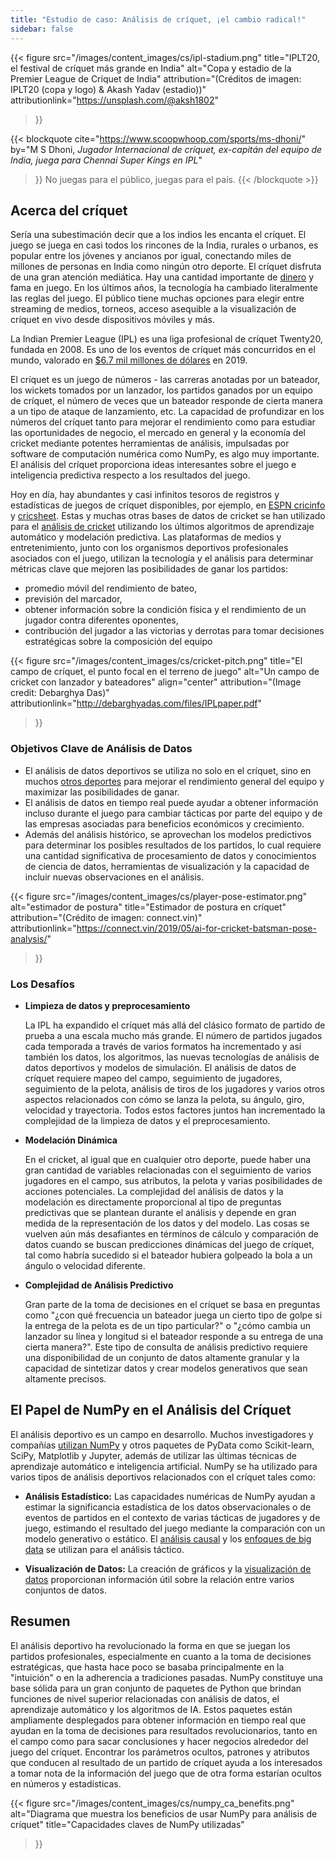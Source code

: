 ```yaml
---
title: "Estudio de caso: Análisis de críquet, ¡el cambio radical!"
sidebar: false
---
```


{{< figure
  src="/images/content_images/cs/ipl-stadium.png"
  title="IPLT20, el festival de críquet más grande en India"
  alt="Copa y estadio de la Premier League de Críquet de India"
  attribution="(Créditos de imagen: IPLT20 (copa y logo) & Akash Yadav (estadio))"
  attributionlink="https://unsplash.com/@aksh1802"
>}}

{{< blockquote cite="https://www.scoopwhoop.com/sports/ms-dhoni/" by="M S Dhoni, *Jugador Internacional de críquet, ex-capitán del equipo de India, juega para Chennai Super Kings en IPL*"
>}} No juegas para el público, juegas para el país. 
{{< /blockquote >}}

## Acerca del críquet

Sería una subestimación decir que a los indios les encanta el críquet. El juego se juega en casi todos los rincones de la India, rurales o urbanos, es popular entre los jóvenes y ancianos por igual, conectando miles de millones de personas en India como ningún otro deporte. El críquet disfruta de una gran atención mediática. Hay una cantidad importante de [dinero](https://www.statista.com/topics/4543/indian-premier-league-ipl/) y fama en juego. En los últimos años, la tecnología ha cambiado literalmente las reglas del juego. El público tiene muchas opciones para elegir entre streaming de medios, torneos, acceso asequible a la visualización de críquet en vivo desde dispositivos móviles y más.

La Indian Premier League (IPL) es una liga profesional de críquet Twenty20, fundada en 2008. Es uno de los eventos de críquet más concurridos en el mundo, valorado en [$6.7 mil millones de dólares](https://en.wikipedia.org/wiki/Indian_Premier_League) en 2019.

El críquet es un juego de números - las carreras anotadas por un bateador, los wickets tomados por un lanzador, los partidos ganados por un equipo de críquet, el número de veces que un bateador responde de cierta manera a un tipo de ataque de lanzamiento, etc. La capacidad de profundizar en los números del críquet tanto para mejorar el rendimiento como para estudiar las oportunidades de negocio, el mercado en general y la economía del cricket mediante potentes herramientas de análisis, impulsadas por software de computación numérica como NumPy, es algo muy importante. El análisis del críquet proporciona ideas interesantes sobre el juego e inteligencia predictiva respecto a los resultados del juego.

Hoy en día, hay abundantes y casi infinitos tesoros de registros y estadísticas de juegos de críquet disponibles, por ejemplo, en [ESPN cricinfo](https://stats.espncricinfo.com/ci/engine/stats/index.html) y [cricsheet](https://cricsheet.org). Estas y muchas otras bases de datos de cricket se han utilizado para el [análisis de cricket](https://www.researchgate.net/publication/336886516_Data_visualization_and_toss_related_analysis_of_IPL_teams_and_batsmen_performances) utilizando los últimos algoritmos de aprendizaje automático y modelación predictiva. Las plataformas de medios y entretenimiento, junto con los organismos deportivos profesionales asociados con el juego, utilizan la tecnología y el análisis para determinar métricas clave que mejoren las posibilidades de ganar los partidos:

* promedio móvil del rendimiento de bateo,
* previsión del marcador,
* obtener información sobre la condición física y el rendimiento de un jugador contra diferentes oponentes,
* contribución del jugador a las victorias y derrotas para tomar decisiones estratégicas sobre la composición del equipo

{{< figure
    src="/images/content_images/cs/cricket-pitch.png"
    title="El campo de críquet, el punto focal en el terreno de juego"
    alt="Un campo de cricket con lanzador y bateadores"
    align="center"
    attribution="(Image credit: Debarghya Das)"
    attributionlink="http://debarghyadas.com/files/IPLpaper.pdf"
>}}

### Objetivos Clave de Análisis de Datos

* El análisis de datos deportivos se utiliza no solo en el críquet, sino en muchos [otros deportes](https://adtmag.com/blogs/dev-watch/2017/07/sports-analytics.aspx) para mejorar el rendimiento general del equipo y maximizar las posibilidades de ganar.
* El análisis de datos en tiempo real puede ayudar a obtener información incluso durante el juego para cambiar tácticas por parte del equipo y de las empresas asociadas para beneficios económicos y crecimiento.
* Además del análisis histórico, se aprovechan los modelos predictivos para determinar los posibles resultados de los partidos, lo cual requiere una cantidad significativa de procesamiento de datos y conocimientos de ciencia de datos, herramientas de visualización y la capacidad de incluir nuevas observaciones en el análisis.

{{< figure
    src="/images/content_images/cs/player-pose-estimator.png"
    alt="estimador de postura"
    title="Estimador de postura en críquet"
    attribution="(Crédito de imagen: connect.vin)"
    attributionlink="https://connect.vin/2019/05/ai-for-cricket-batsman-pose-analysis/"
>}}

### Los Desafíos

* **Limpieza de datos y preprocesamiento**

  La IPL ha expandido el críquet más allá del clásico formato de partido de prueba a una escala mucho más grande. El número de partidos jugados cada temporada a través de varios formatos ha incrementado y así también los datos, los algoritmos, las nuevas tecnologías de análisis de datos deportivos y modelos de simulación. El análisis de datos de críquet requiere mapeo del campo, seguimiento de jugadores, seguimiento de la pelota, análisis de tiros de los jugadores y varios otros aspectos relacionados con cómo se lanza la pelota, su ángulo, giro, velocidad y trayectoria. Todos estos factores juntos han incrementado la complejidad de la limpieza de datos y el preprocesamiento.

* **Modelación Dinámica**

  En el cricket, al igual que en cualquier otro deporte, puede haber una gran cantidad de variables relacionadas con el seguimiento de varios jugadores en el campo, sus atributos, la pelota y varias posibilidades de acciones potenciales. La complejidad del análisis de datos y la modelación es directamente proporcional al tipo de preguntas predictivas que se plantean durante el análisis y depende en gran medida de la representación de los datos y del modelo. Las cosas se vuelven aún más desafiantes en términos de cálculo y comparación de datos cuando se buscan predicciones dinámicas del juego de críquet, tal como habría sucedido si el bateador hubiera golpeado la bola a un ángulo o velocidad diferente.

* **Complejidad de Análisis Predictivo**

  Gran parte de la toma de decisiones en el críquet se basa en preguntas como "¿con qué frecuencia un bateador juega un cierto tipo de golpe si la entrega de la pelota es de un tipo particular?" o "¿cómo cambia un lanzador su línea y longitud si el bateador responde a su entrega de una cierta manera?". Este tipo de consulta de análisis predictivo requiere una disponibilidad de un conjunto de datos altamente granular y la capacidad de sintetizar datos y crear modelos generativos que sean altamente precisos.

## El Papel de NumPy en el Análisis del Críquet

El análisis deportivo es un campo en desarrollo. Muchos investigadores y compañías [utilizan NumPy](https://adtmag.com/blogs/dev-watch/2017/07/sports-analytics.aspx) y otros paquetes de PyData como Scikit-learn, SciPy, Matplotlib y Jupyter, además de utilizar las últimas técnicas de aprendizaje automático e inteligencia artificial.  NumPy se ha utilizado para varios tipos de análisis deportivos relacionados con el críquet tales como:

* **Análisis Estadístico:** Las capacidades numéricas de NumPy ayudan a estimar la significancia estadística de los datos observacionales o de eventos de partidos en el contexto de varias tácticas de jugadores y de juego, estimando el resultado del juego mediante la comparación con un modelo generativo o estático. El [análisis causal](https://amplitude.com/blog/2017/01/19/causation-correlation) y los [enfoques de big data](https://www.ncbi.nlm.nih.gov/pmc/articles/PMC4996805/) se utilizan para el análisis táctico.

* **Visualización de Datos:** La creación de gráficos y la [visualización de datos](https://towardsdatascience.com/advanced-sports-visualization-with-pandas-matplotlib-and-seaborn-9c16df80a81b) proporcionan información útil sobre la relación entre varios conjuntos de datos.

## Resumen

El análisis deportivo ha revolucionado la forma en que se juegan los partidos profesionales, especialmente en cuanto a la toma de decisiones estratégicas, que hasta hace poco se basaba principalmente en la "intuición" o en la adherencia a tradiciones pasadas. NumPy constituye una base sólida para un gran conjunto de paquetes de Python que brindan funciones de nivel superior relacionadas con análisis de datos, el aprendizaje automático y los algoritmos de IA. Estos paquetes están ampliamente desplegados para obtener información en tiempo real que ayudan en la toma de decisiones para resultados revolucionarios, tanto en el campo como para sacar conclusiones y hacer negocios alrededor del juego del críquet. Encontrar los parámetros ocultos, patrones y atributos que conducen al resultado de un partido de críquet ayuda a los interesados a tomar nota de la información del juego que de otra forma estarían ocultos en números y estadísticas.

{{< figure
    src="/images/content_images/cs/numpy_ca_benefits.png"
    alt="Diagrama que muestra los beneficios de usar NumPy para análisis de críquet"
    title="Capacidades claves de NumPy utilizadas"
>}}
